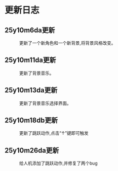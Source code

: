 # 更新日志

## 25y10m6da更新

            更新了一个新角色和一个新背景,将背景风格改变。

## 25y10m11da更新

            更新了背景音乐。

## 25y10m13da更新

            更新了背景音乐选择界面。

## 25y10m18db更新

            更新了跳跃动作,点击“↑”键即可触发

## 25y10m26da更新

            给人机添加了跳跃动作,并修复了两个bug
